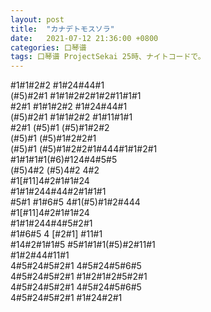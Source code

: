 ```yaml
---
layout: post
title:  "カナデトモスソラ"
date:   2021-07-12 21:36:00 +0800
categories: 口琴谱
tags: 口琴谱 ProjectSekai 25時、ナイトコードで。
---
```

\#1#1#2#2 #1#24#44#1  
(#5)#2#1 #1#1#2#2#1#2#11#1#1  
\#2#1 #1#1#2#2 #1#24#44#1  
(#5)#2#1 #1#1#2#2 #1#11#1#1  
\#2#1 (#5)#1 (#5)#1#2#2  
(#5)#1 (#5)#1#2#2#1  
(#5)#1 (#5)#1#2#2#1#444#1#1#2#1  
\#1#1#1#1(#6)#124#4#5#5  
(#5)4#2 (#5)4#2 4#2  
\#1[#11]4#2#1#1#24  
\#1#1#244#44#2#1#1#1  
\#5#1 #1#6#5 4#1(#5)#1#2#444  
\#1[#11]4#2#1#1#24  
\#1#1#244#4#5#2#1  
\#1#6#5 4 [#2#1] #11#1  
\#14#2#1#1#5 #5#1#1#1(#5)#2#11#1  
\#1#2#44#11#1  
4#5#24#5#2#1 4#5#24#5#6#5  
4#5#24#5#2#1 #1#2#1#2#5#2#1  
4#5#24#5#2#1 4#5#24#5#6#5  
4#5#24#5#2#1 #1#24#2#1  